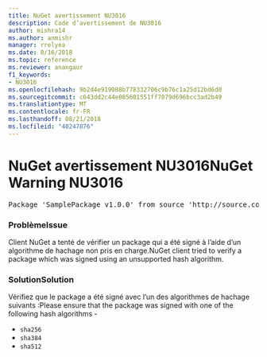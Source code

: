 ```yaml
---
title: NuGet avertissement NU3016
description: Code d’avertissement de NU3016
author: mishra14
ms.author: anmishr
manager: rrelyea
ms.date: 8/16/2018
ms.topic: reference
ms.reviewer: anangaur
f1_keywords:
- NU3016
ms.openlocfilehash: 9b2d4e919088b778332706c9b76c1a25d12bd6d0
ms.sourcegitcommit: c643dd2c44e085601551ff7079d696bcc3ad2b49
ms.translationtype: MT
ms.contentlocale: fr-FR
ms.lasthandoff: 08/21/2018
ms.locfileid: "40247876"
---
```

# <a name="nuget-warning-nu3016"></a><span data-ttu-id="b8651-103">NuGet avertissement NU3016</span><span class="sxs-lookup"><span data-stu-id="b8651-103">NuGet Warning NU3016</span></span>

<pre>Package 'SamplePackage v1.0.0' from source 'http://source.com/index.json': The package hash uses an unsupported hash algorithm.</pre>

### <a name="issue"></a><span data-ttu-id="b8651-104">Problème</span><span class="sxs-lookup"><span data-stu-id="b8651-104">Issue</span></span>

<span data-ttu-id="b8651-105">Client NuGet a tenté de vérifier un package qui a été signé à l’aide d’un algorithme de hachage non pris en charge.</span><span class="sxs-lookup"><span data-stu-id="b8651-105">NuGet client tried to verify a package which was signed using an unsupported hash algorithm.</span></span>


### <a name="solution"></a><span data-ttu-id="b8651-106">Solution</span><span class="sxs-lookup"><span data-stu-id="b8651-106">Solution</span></span>

<span data-ttu-id="b8651-107">Vérifiez que le package a été signé avec l’un des algorithmes de hachage suivants :</span><span class="sxs-lookup"><span data-stu-id="b8651-107">Please ensure that the package was signed  with one of the following hash algorithms -</span></span> 
* `sha256`
* `sha384`
* `sha512`


